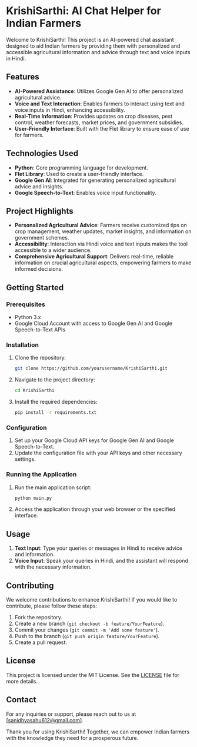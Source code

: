 # KrishiSarthi: AI Chat Helper for Indian Farmers

Welcome to KrishiSarthi! This project is an AI-powered chat assistant designed to aid Indian farmers by providing them with personalized and accessible agricultural information and advice through text and voice inputs in Hindi.

## Features

- **AI-Powered Assistance**: Utilizes Google Gen AI to offer personalized agricultural advice.
- **Voice and Text Interaction**: Enables farmers to interact using text and voice inputs in Hindi, enhancing accessibility.
- **Real-Time Information**: Provides updates on crop diseases, pest control, weather forecasts, market prices, and government subsidies.
- **User-Friendly Interface**: Built with the Flet library to ensure ease of use for farmers.

## Technologies Used

- **Python**: Core programming language for development.
- **Flet Library**: Used to create a user-friendly interface.
- **Google Gen AI**: Integrated for generating personalized agricultural advice and insights.
- **Google Speech-to-Text**: Enables voice input functionality.

## Project Highlights

- **Personalized Agricultural Advice**: Farmers receive customized tips on crop management, weather updates, market insights, and information on government schemes.
- **Accessibility**: Interaction via Hindi voice and text inputs makes the tool accessible to a wider audience.
- **Comprehensive Agricultural Support**: Delivers real-time, reliable information on crucial agricultural aspects, empowering farmers to make informed decisions.

## Getting Started

### Prerequisites

- Python 3.x
- Google Cloud Account with access to Google Gen AI and Google Speech-to-Text APIs

### Installation

1. Clone the repository:
   ```sh
   git clone https://github.com/yourusername/KrishiSarthi.git
   ```
2. Navigate to the project directory:
   ```sh
   cd KrishiSarthi
   ```
3. Install the required dependencies:
   ```sh
   pip install -r requirements.txt
   ```

### Configuration

1. Set up your Google Cloud API keys for Google Gen AI and Google Speech-to-Text.
2. Update the configuration file with your API keys and other necessary settings.

### Running the Application

1. Run the main application script:
   ```sh
   python main.py
   ```
2. Access the application through your web browser or the specified interface.

## Usage

1. **Text Input**: Type your queries or messages in Hindi to receive advice and information.
2. **Voice Input**: Speak your queries in Hindi, and the assistant will respond with the necessary information.

## Contributing

We welcome contributions to enhance KrishiSarthi! If you would like to contribute, please follow these steps:

1. Fork the repository.
2. Create a new branch (`git checkout -b feature/YourFeature`).
3. Commit your changes (`git commit -m 'Add some feature'`).
4. Push to the branch (`git push origin feature/YourFeature`).
5. Create a pull request.

## License

This project is licensed under the MIT License. See the [LICENSE](LICENSE) file for more details.

## Contact

For any inquiries or support, please reach out to us at [sanidhyasahu612@gmail.com].

Thank you for using KrishiSarthi! Together, we can empower Indian farmers with the knowledge they need for a prosperous future.
